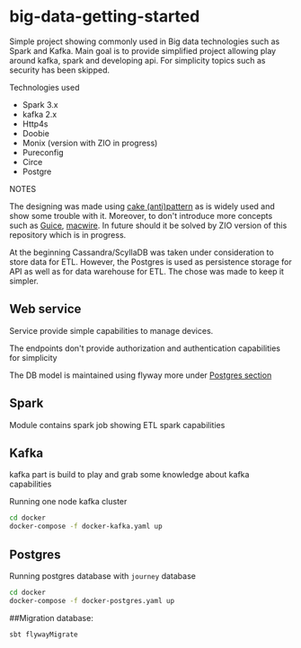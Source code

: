 # big-data-getting-started


Simple project showing commonly used in Big data technologies such as Spark and Kafka. Main goal is to provide 
simplified project allowing play around kafka, spark and developing api. For simplicity topics such as security has been skipped. 

Technologies used

 - Spark 3.x
 - kafka 2.x
 - Http4s
 - Doobie
 - Monix (version with ZIO in progress)
 - Pureconfig
 - Circe
 - Postgre

NOTES

The designing was made using [cake (anti)pattern](https://kubuszok.com/2018/cake-antipattern/) as is widely used and show some trouble with it. 
Moreover, to don't introduce more concepts such as [Guice](https://github.com/google/guice), [macwire](https://github.com/softwaremill/macwire).
In future should it be solved by ZIO version of this repository which is in progress.

At the beginning Cassandra/ScyllaDB was taken under consideration to store data for ETL. 
However, the Postgres is used as persistence storage for API as well as for data warehouse for ETL. 
The chose was made to keep it simpler.

## Web service

Service provide simple capabilities to manage devices. 

The endpoints don't provide authorization and authentication capabilities for simplicity  

The DB model is maintained using flyway more under [Postgres section](#migration-database) 

## Spark

Module contains spark job showing ETL spark capabilities 

## Kafka

kafka part is build to play and grab some knowledge about kafka capabilities

Running one node kafka cluster

```bash
cd docker
docker-compose -f docker-kafka.yaml up
```

## Postgres

Running postgres database with `journey` database

```bash
cd docker
docker-compose -f docker-postgres.yaml up
```

##Migration database:

```bash
sbt flywayMigrate
```